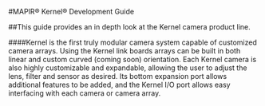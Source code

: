#MAPIR&reg; Kernel&reg; Development Guide

##This guide provides an in depth look at the Kernel camera product line.

####Kernel is the first truly modular camera system capable of customized camera arrays. Using the Kernel link boards arrays can be built in both linear and custom curved (coming soon) orientation. Each Kernel camera is also highly customizable and expandable, allowing the user to adjust the lens, filter and sensor as desired. Its bottom expansion port allows additional features to be added, and the Kernel I/O port allows easy interfacing with each camera or camera array.
